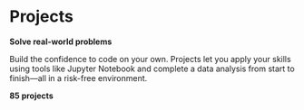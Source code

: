 # Projects

**Solve real-world problems**

Build the confidence to code on your own. Projects let you apply your skills using tools like Jupyter Notebook and complete a data analysis from start to finish—all in a risk-free environment.

**85 projects**
